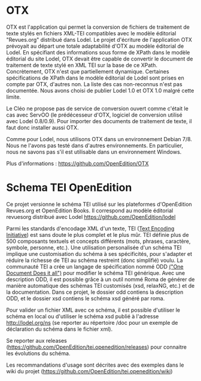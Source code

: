 OTX
===

OTX est l'application qui permet la conversion de fichiers de traitement de texte stylés en fichiers XML-TEI compatibles avec le modèle éditorial "Revues.org" distribué dans Lodel. Le projet d'écriture de l'application OTX prévoyait au départ une totale adaptabilité d'OTX au modèle éditorial de Lodel. En spécifiant des informations sous forme de XPath dans le modèle éditorial du site Lodel, OTX devait être capable de convertir le document de traitement de texte stylé en XML TEI sur la base de ce XPath. Concrètement, OTX n'est que partiellement dynamique. Certaines spécifications de XPath dans le modèle éditorial de Lodel sont prises en compte par OTX, d'autres non. La liste des cas non-reconnus n'est pas documentée. Nous avons choisi de publier Lodel 1.0 et OTX 1.0 malgré cette limite.

Le Cléo ne propose pas de service de conversion ouvert comme c'était le cas avec ServOO (le prédécesseur d'OTX, logiciel de conversion utilisé avec Lodel 0.8/0.9). Pour importer des documents de traitement de texte, il faut donc installer aussi OTX.

Comme pour Lodel, nous utilisons OTX dans un environnement Debian 7/8. Nous ne l'avons pas testé dans d'autres environnements. En particulier, nous ne savons pas s'il est utilisable dans un environnement Windows.

Plus d'informations : <https://github.com/OpenEdition/OTX>

Schema TEI OpenEdition
======================

Ce projet versionne le schéma TEI utilisé sur les plateformes d'OpenEdition Revues.org et OpenEdition Books.
Il correspond au modèle éditorial revuesorg distribué avec Lodel <https://github.com/OpenEdition/lodel>

Parmi les standards d'encodage XML d'un texte, TEI ([Text Encoding Initiative](<http://www.tei-c.org/>)) est sans doute le plus complet et le plus mûr. TEI définie plus de 500 composants textuels et concepts différents (mots, phrases, caractère, symbole, personne, etc.). Une utilisation personalisée d'un schéma TEI implique une customisation du schéma à ses spécificités, pour s'adapter et réduire la richesse de TEI au schéma restreint (donc simplifié) voulu. La communauté TEI a crée un langage de spécification nommé ODD [("One Document Does it all")](http://www.tei-c.org/Guidelines/Customization/odds.xml) pour modifier le schéma TEI générique. Avec une description ODD, il est possible grâce à un outil nommé Roma de générer de manière automatique des schémas TEI customisés (xsd, relaxNG, etc.) et de la documentation.
Dans ce projet, le dossier odd contiens la description ODD, et le dossier xsd contiens le schéma xsd généré par roma.

Pour valider un fichier XML avec ce schéma, il est possible d'utiliser le schéma en local ou d'utiliser le schéma xsd publié à l'adresse <http://lodel.org/ns> (se reporter au répertoire /doc pour un exemple de déclaration du schéma dans le fichier xml).

Se reporter aux releases (<https://github.com/OpenEdition/tei.openedition/releases>) pour connaitre les évolutions du schéma.

Les recommandations d'usage sont décrites avec des exemples dans le wiki du projet (<https://github.com/OpenEdition/tei.openedition/wiki>)
